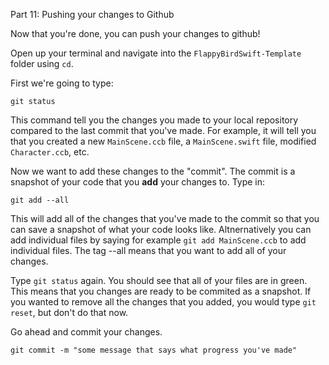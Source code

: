 Part 11: Pushing your changes to Github

Now that you're done, you can push your changes to github!

Open up your terminal and navigate into the `FlappyBirdSwift-Template` folder using `cd`.

First we're going to type:
```
git status
```

This command tell you the changes you made to your local repository compared to the last commit that you've made. For example, it will tell you that you created a new `MainScene.ccb` file, a `MainScene.swift` file, modified `Character.ccb`, etc.

Now we want to add these changes to the "commit". The commit is a snapshot of your code that you **add** your changes to. Type in:

```
git add --all
```

This will add all of the changes that you've made to the commit so that you can save a snapshot of what your code looks like. Altnernatively you can add individual files by saying for example `git add MainScene.ccb` to add individual files. The tag --all means that you want to add all of your changes.

Type `git status` again. You should see that all of your files are in green. This means that you changes are ready to be commited as a snapshot. If you wanted to remove all the changes that you added, you would type `git reset`, but don't do that now.

Go ahead and commit your changes.

```
git commit -m "some message that says what progress you've made"
```



<!-- Imagine that you have a cart and you want to buy some things to take home. First you want to see what in the supermarket that you can buy, so you use `git status` to see all the things you can buy. Then you can `git add` the items into your cart, and then when you're at the checkout and you're paying for the items, you `git commit` to buying the items. Finally, you take the items home by `git push`ing the cart to your car to take it home. This is a horrible analogy and I hope none of you understood that.

In other words, you want to follow these specific order of commands in order to save your code to github.

```
git status
git add --all
git commit -m "some message that says what progress you've made"
git push origin master
``` -->
